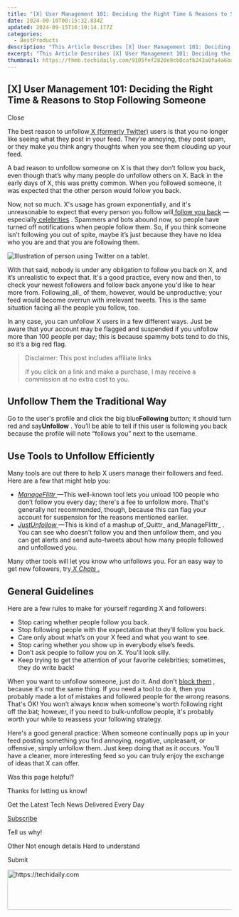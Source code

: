 ```yaml
---
title: "[X] User Management 101: Deciding the Right Time & Reasons to Stop Following Someone"
date: 2024-09-10T00:15:32.834Z
updated: 2024-09-15T16:19:14.177Z
categories:
  - BestProducts
description: "This Article Describes [X] User Management 101: Deciding the Right Time & Reasons to Stop Following Someone"
excerpt: "This Article Describes [X] User Management 101: Deciding the Right Time & Reasons to Stop Following Someone"
thumbnail: https://thmb.techidaily.com/9105fef2820e9cb0cafb243a0fa4a6bdd2cfafcad70b00e40694ac2f83fa60d3.jpg
---
```


## [X] User Management 101: Deciding the Right Time & Reasons to Stop Following Someone

Close 

 The best reason to unfollow[ X (formerly Twitter)](https://www.lifewire.com/history-of-twitter-3288854) users is that you no longer like seeing what they post in your feed. They’re annoying, they post spam, or they make you think angry thoughts when you see them clouding up your feed.

 A bad reason to unfollow someone on X is that they don’t follow you back, even though that’s why many people do unfollow others on X. Back in the early days of X, this was pretty common. When you followed someone, it was expected that the other person would follow you back.

 Now, not so much. X's usage has grown exponentially, and it's unreasonable to expect that every person you follow will[ follow you back](https://www.lifewire.com/how-to-get-followers-on-twitter-4628136) —especially[ celebrities](https://www.lifewire.com/find-real-celebrities-twitter-3288993) . Spammers and bots abound now, so people have turned off notifications when people follow them. So, if you think someone isn’t following you out of spite, maybe it’s just because they have no idea who you are and that you are following them.

![Illustration of person using Twitter on a tablet.](https://www.lifewire.com/thmb/ru6n5N2_-c7sKTr6XU4mAguy3vU=/1500x0/filters:no_upscale():max_bytes(150000):strip_icc():format(webp)/twitter-5b30fe0b119fa8003695f19c-f3ec947651c04c208605769044146fe3.jpg) 

 With that said, nobody is under any obligation to follow you back on X, and it’s unrealistic to expect that. It's a good practice, every now and then, to check your newest followers and follow back anyone you'd like to hear more from. Following_all_ of them, however, would be unproductive; your feed would become overrun with irrelevant tweets. This is the same situation facing all the people you follow, too.

 In any case, you can unfollow X users in a few different ways. Just be aware that your account may be flagged and suspended if you unfollow more than 100 people per day; this is because spammy bots tend to do this, so it’s a big red flag.

>  Disclaimer: This post includes affiliate links
>
>  If you click on a link and make a purchase, I may receive a commission at no extra cost to you.
>

##  Unfollow Them the Traditional Way

 Go to the user's profile and click the big blue**Following** button; it should turn red and say**Unfollow** . You’ll be able to tell if this user is following you back because the profile will note “follows you” next to the username.

##  Use Tools to Unfollow Efficiently

 Many tools are out there to help X users manage their followers and feed. Here are a few that might help you:

* [ _ManageFlittr_ ](https://manageflitter.com/) —This well-known tool lets you unload 100 people who don’t follow you every day; there's a fee to unfollow more. That's generally not recommended, though, because this can flag your account for suspension for the reasons mentioned earlier.
* [ _JustUnfollow_ ](https://www.crowdfireapp.com/) —This is kind of a mashup of_Quittr_ and_ManageFlittr_ . You can see who doesn’t follow you and then unfollow them, and you can get alerts and send auto-tweets about how many people followed and unfollowed you.

 Many other tools will let you know who unfollows you. For an easy way to get new followers, try[ _X Chats_ .](https://www.lifewire.com/how-to-participate-in-a-twitter-chat-4589083) 

## General Guidelines

 Here are a few rules to make for yourself regarding X and followers:

* Stop caring whether people follow you back.
* Stop following people with the expectation that they’ll follow you back.
* Care only about what’s on your X feed and what you want to see.
* Stop caring whether you show up in everybody else’s feeds.
* Don’t ask people to follow you on X. You'll look silly.
* Keep trying to get the attention of your favorite celebrities; sometimes, they do write back!

 When you want to unfollow someone, just do it. And don't [ block them](https://www.lifewire.com/block-someone-twitter-do-they-know-3486085) , because it's not the same thing. If you need a tool to do it, then you probably made a lot of mistakes and followed people for the wrong reasons. That's OK! You won’t always know when someone's worth following right off the bat; however, if you need to bulk-unfollow people, it's probably worth your while to reassess your following strategy.

 Here's a good general practice: When someone continually pops up in your feed posting something you find annoying, negative, unpleasant, or offensive, simply unfollow them. Just keep doing that as it occurs. You'll have a cleaner, more interesting feed so you can truly enjoy the exchange of ideas that X can offer.

Was this page helpful?

Thanks for letting us know!

 Get the Latest Tech News Delivered Every Day

[ Subscribe ](https://www.lifewire.com/#) 

Tell us why!

 Other  Not enough details  Hard to understand 

 Submit 

<ins class="adsbygoogle"
     style="display:block"
     data-ad-format="autorelaxed"
     data-ad-client="ca-pub-7571918770474297"
     data-ad-slot="1223367746"></ins>

<ins class="adsbygoogle"
     style="display:block"
     data-ad-client="ca-pub-7571918770474297"
     data-ad-slot="8358498916"
     data-ad-format="auto"
     data-full-width-responsive="true"></ins>



<!-- affiliate ads begin -->
<a href="https://unicoeye.pxf.io/c/5597632/2134218/18498" target="_top" id="2134218">
  <img src="//a.impactradius-go.com/display-ad/18498-2134218" border="0" alt="https://techidaily.com" width="728" height="90"/>
</a>
<img height="0" width="0" src="https://unicoeye.pxf.io/i/5597632/2134218/18498" style="position:absolute;visibility:hidden;" border="0" />
<!-- affiliate ads end -->

